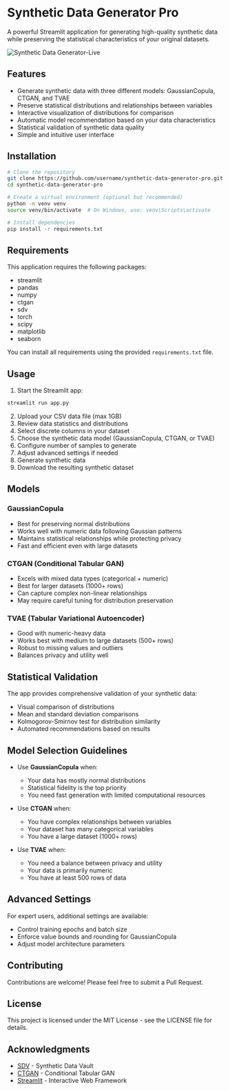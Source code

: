# Synthetic Data Generator Pro

A powerful Streamlit application for generating high-quality synthetic data while preserving the statistical characteristics of your original datasets.

![Synthetic Data Generator-Live](https://generatesyntheticdata.streamlit.app)

## Features

- Generate synthetic data with three different models: GaussianCopula, CTGAN, and TVAE
- Preserve statistical distributions and relationships between variables
- Interactive visualization of distributions for comparison
- Automatic model recommendation based on your data characteristics
- Statistical validation of synthetic data quality
- Simple and intuitive user interface

## Installation

```bash
# Clone the repository
git clone https://github.com/username/synthetic-data-generator-pro.git
cd synthetic-data-generator-pro

# Create a virtual environment (optional but recommended)
python -m venv venv
source venv/bin/activate  # On Windows, use: venv\Scripts\activate

# Install dependencies
pip install -r requirements.txt
```

## Requirements

This application requires the following packages:
- streamlit
- pandas
- numpy
- ctgan
- sdv
- torch
- scipy
- matplotlib
- seaborn

You can install all requirements using the provided `requirements.txt` file.

## Usage

1. Start the Streamlit app:
```bash
streamlit run app.py
```

2. Upload your CSV data file (max 1GB)
3. Review data statistics and distributions
4. Select discrete columns in your dataset
5. Choose the synthetic data model (GaussianCopula, CTGAN, or TVAE)
6. Configure number of samples to generate
7. Adjust advanced settings if needed
8. Generate synthetic data
9. Download the resulting synthetic dataset

## Models

### GaussianCopula
- Best for preserving normal distributions
- Works well with numeric data following Gaussian patterns
- Maintains statistical relationships while protecting privacy
- Fast and efficient even with large datasets

### CTGAN (Conditional Tabular GAN)
- Excels with mixed data types (categorical + numeric)
- Best for larger datasets (1000+ rows)
- Can capture complex non-linear relationships
- May require careful tuning for distribution preservation

### TVAE (Tabular Variational Autoencoder)
- Good with numeric-heavy data
- Works best with medium to large datasets (500+ rows)
- Robust to missing values and outliers
- Balances privacy and utility well

## Statistical Validation

The app provides comprehensive validation of your synthetic data:
- Visual comparison of distributions
- Mean and standard deviation comparisons
- Kolmogorov-Smirnov test for distribution similarity
- Automated recommendations based on results

## Model Selection Guidelines

- Use **GaussianCopula** when:
  - Your data has mostly normal distributions
  - Statistical fidelity is the top priority
  - You need fast generation with limited computational resources

- Use **CTGAN** when:
  - You have complex relationships between variables
  - Your dataset has many categorical variables
  - You have a large dataset (1000+ rows)

- Use **TVAE** when:
  - You need a balance between privacy and utility
  - Your data is primarily numeric
  - You have at least 500 rows of data

## Advanced Settings

For expert users, additional settings are available:
- Control training epochs and batch size
- Enforce value bounds and rounding for GaussianCopula
- Adjust model architecture parameters

## Contributing

Contributions are welcome! Please feel free to submit a Pull Request.

## License

This project is licensed under the MIT License - see the LICENSE file for details.

## Acknowledgments

- [SDV](https://github.com/sdv-dev/SDV) - Synthetic Data Vault
- [CTGAN](https://github.com/sdv-dev/CTGAN) - Conditional Tabular GAN
- [Streamlit](https://streamlit.io/) - Interactive Web Framework
